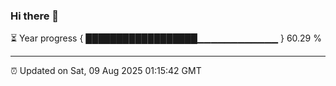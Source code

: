 ### Hi there 👋

⏳ Year progress { ██████████████████▁▁▁▁▁▁▁▁▁▁▁▁ } 60.29 %

---

⏰ Updated on Sat, 09 Aug 2025 01:15:42 GMT
